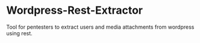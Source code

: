 # Wordpress-Rest-Extractor
Tool for pentesters to extract users and media attachments from wordpress using rest.
